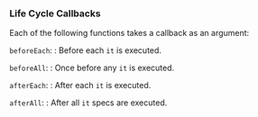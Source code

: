 ### Life Cycle Callbacks

Each of the following functions takes a callback as an argument:

`beforeEach`:
  : Before each `it` is executed.

`beforeAll`:
  : Once before any `it` is executed.

`afterEach`:
  : After each `it` is executed.

`afterAll`:
  : After all `it` specs are executed.
